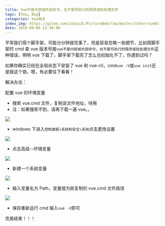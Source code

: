 ```yaml
---
title: Vue不是内部或外部命令，也不是可执行的程序或批处理文件
tags: [Vue, Bug]
categories: Vue相关
index_img: https://gitee.com/IsboyJC/PictureBed/raw/master/other/vue01.jpg
date: 2018-09-09 21:30:00
---
```



平常我们搭个脚手架，可能分分钟就完事了，但是容易忽略一些细节，比如搭脚手架时 cmd 查 vue 版本号报`vue不是内部或外部命令，也不是可执行的程序或批处理文件`这种错误，明明 vue 下载了，脚手架下载完了怎么也初始化不了，你遇到过吗？

如果你确实已经在全局状态下安装了 vue 和 vue-cli，cmd`vue -V`或`vue init`还是报这个错，嗯，有必要往下看看！

解决办法：

配置 vue 的环境变量

- 搜索 vue.cmd 文件，复制该文件地址，待用
- 注：如果搜索不到，请再下载一遍 vue。。

![](https://gitee.com/IsboyJC/PictureBed/raw/master/other/000.png)

- windows 下进入`控制面板\系统和安全\系统`点击更改设置

![](https://gitee.com/IsboyJC/PictureBed/raw/master/other/001.png)

- 点击高级--环境变量

![](https://gitee.com/IsboyJC/PictureBed/raw/master/other/002.png)

- 新建一个系统变量

![](https://gitee.com/IsboyJC/PictureBed/raw/master/other/003.png)

- 输入变量名为 Path，变量值为刚复制的 vue.cmd 文件路径

![](https://gitee.com/IsboyJC/PictureBed/raw/master/other/004.png)

- 保存重新运行 cmd 输入`vue -V`即可

完美结束！！！
